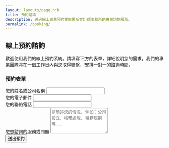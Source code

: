 ```yaml
---
layout: layouts/page.njk
title: 預約諮詢
description: 透過線上表單預約霍爾果斯會計師事務所的專業諮詢服務。
permalink: /booking/
---
```


## 線上預約諮詢

歡迎使用我們的線上預約系統。請填寫下方的表單，詳細說明您的需求，我們的專業團隊將在一個工作日內與您取得聯繫，安排一對一的諮詢時間。

### **預約表單**

<form action="{{ site_meta.formspreeUrl }}" method="POST" class="mt-6 space-y-4 max-w-lg mx-auto">
  <div>
    <label for="name" class="block text-sm font-medium text-gray-700">您的姓名或公司名稱</label>
    <input type="text" name="name" id="name" required class="mt-1 block w-full px-3 py-2 bg-white border border-gray-300 rounded-md shadow-sm placeholder-gray-400 focus:outline-none focus:ring-blue-500 focus:border-blue-500">
  </div>
  <div>
    <label for="email" class="block text-sm font-medium text-gray-700">您的電子郵件</label>
    <input type="email" name="email" id="email" required class="mt-1 block w-full px-3 py-2 bg-white border border-gray-300 rounded-md shadow-sm placeholder-gray-400 focus:outline-none focus:ring-blue-500 focus:border-blue-500">
  </div>
   <div>
    <label for="phone" class="block text-sm font-medium text-gray-700">您的聯絡電話</label>
    <input type="tel" name="phone" id="phone" required class="mt-1 block w-full px-3 py-2 bg-white border border-gray-300 rounded-md shadow-sm placeholder-gray-400 focus:outline-none focus:ring-blue-500 focus:border-blue-500">
  </div>
  <div>
    <label for="message" class="block text-sm font-medium text-gray-700">您想諮詢的服務或問題</label>
    <textarea name="message" id="message" rows="5" required placeholder="請簡述您的情況，例如：公司設立、帳務處理、稅務規劃等..." class="mt-1 block w-full px-3 py-2 bg-white border border-gray-300 rounded-md shadow-sm placeholder-gray-400 focus:outline-none focus:ring-blue-500 focus:border-blue-500"></textarea>
  </div>
  <div>
    <button type="submit" class="w-full flex justify-center py-3 px-4 border border-transparent rounded-md shadow-sm text-sm font-medium text-white bg-blue-600 hover:bg-blue-700 focus:outline-none focus:ring-2 focus:ring-offset-2 focus:ring-blue-500">
      送出預約
    </button>
  </div>
</form>